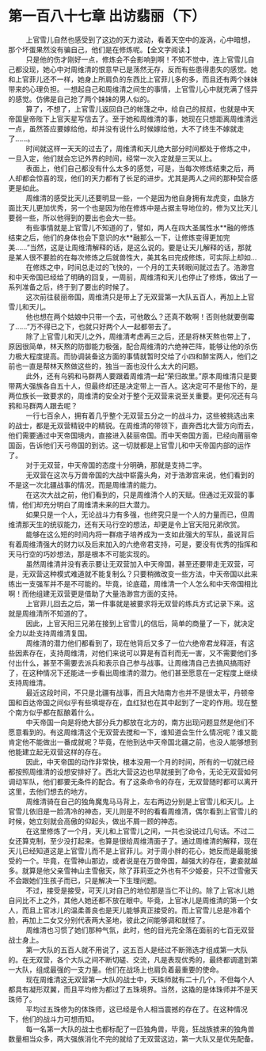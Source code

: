 <h1>第一百八十七章 出访翡丽（下）</h1>
<div id="content">&nbsp&nbsp&nbsp&nbsp&nbsp&nbsp&nbsp&nbsp
 上官雪儿自然也感受到了这边的天力波动，看着天空中的漩涡，心中暗想，那个坏蛋果然没有骗自己，他们是在修炼呢。【全文字阅读.】
 <br/>&nbsp&nbsp&nbsp&nbsp&nbsp&nbsp&nbsp&nbsp
 只是他的伤才刚好一点，修炼会不会影响到啊！不知不觉中，连上官雪儿自己都没现，她心中对周维清的恨意早已是荡然无存，反而有些患得患失的感觉。她和上官菲儿还不一样，她身上所肩负的东西比上官菲儿多的多，而且还有两个妹妹带来的心理负担。一想起自己和周维清之间生的事情，上官雪儿心中就充满了怪异的感觉。仿佛是自己抢了两个妹妹的男人似的。
 <br/>&nbsp&nbsp&nbsp&nbsp&nbsp&nbsp&nbsp&nbsp
 算了，不想了，上官雪儿返回自己的帐篷之中，给自己的叔叔，也就是中天帝国皇帝陛下上官天星写信去了。至于她和周维清的事，她现在只想距离周维清远一点，虽然答应要嫁给他，却并没有说什么时候嫁给他，大不了终生不嫁就走了……。
 <br/>&nbsp&nbsp&nbsp&nbsp&nbsp&nbsp&nbsp&nbsp
 时间就这样一天天的过去了，周维清和天儿绝大部分时间都处于修炼之中，一旦入定，他们就会忘记外界的时间，经常一次入定就是三天以上。
 <br/>&nbsp&nbsp&nbsp&nbsp&nbsp&nbsp&nbsp&nbsp
 表面上，他们自己都没有什么太多的感觉，可是，当每次修炼结柬之后，两人却都会惊喜的现，他们的天力都有了长足的进步。尤其是两人之间的那种契合感更是如此。
 <br/>&nbsp&nbsp&nbsp&nbsp&nbsp&nbsp&nbsp&nbsp
 周维清的感受比天儿还要明显一些，一个是因为他自身拥有龙虎变，血脉方面比天儿更加优秀，另一个也是因为他在修炼中是占据主导地位的，修为又比天儿要弱一些，所以他得到的要出也会大一些。
 <br/>&nbsp&nbsp&nbsp&nbsp&nbsp&nbsp&nbsp&nbsp
 有些事情就是上官雪儿不知道的了，譬如，两人在四大圣属性水**融的修炼结束之后，他们的身体也会下意识的水**融那么一下，让修炼变得更加完美……”当然，这是让周维清解释的话，是这么说的。要是让天儿解释的话，那就是某人很不要脸的在每次修炼之后就兽性大，美其名曰完成修炼，可实际上却如…
 <br/>&nbsp&nbsp&nbsp&nbsp&nbsp&nbsp&nbsp&nbsp
 在修炼之中，时间总走过的飞快的，一个月的工夫转眼间就过去了。浩渺宫和中天帝国已经给了明确的回复，一周前，周维清和天儿也停止了修炼，做出了一系列准备之后，终于到了要出的时候了。
 <br/>&nbsp&nbsp&nbsp&nbsp&nbsp&nbsp&nbsp&nbsp
 这次前往裴丽帝国，周维清只是带上了无双营第一大队五百人，再加上上官雪儿和天儿。
 <br/>&nbsp&nbsp&nbsp&nbsp&nbsp&nbsp&nbsp&nbsp
 他也想在两个姑娘中只带一个去，可他敢么？还真不敢啊！否则他就要倒霉了……”万不得已之下，也就只好两个人一起都带去了。
 <br/>&nbsp&nbsp&nbsp&nbsp&nbsp&nbsp&nbsp&nbsp
 除了上官雪儿和天儿之外，周维清考虑再三之后，还是将林天熬也带上了，原因很简单，林天熬的防御能力极强，配合周维清的六绝神芒阵，能够让他的杀伤力极大程度提高。而协调装备这方面的事情就暂时交给了小四和醉宝两人，他们之前也一直是帮林天熬做这些的，独当一面也没什么太大的问题。
 <br/>&nbsp&nbsp&nbsp&nbsp&nbsp&nbsp&nbsp&nbsp
 此外，还有乌鸦和马群两人要跟着周维清一起“荣归故里。”原本周维清只是要带两大强族各自五十人，但最终却还是决定带上一百人。这决定可不是他下的，是两位族长一致要求的，周维清的安全对于整个无双营来说至关重要。更何况还有乌鸦和马群两人跟去呢？
 <br/>&nbsp&nbsp&nbsp&nbsp&nbsp&nbsp&nbsp&nbsp
 一行七百余人，拥有着几乎整个无双营五分之一的战斗力，这些被挑选出来的战士，都是无双营精锐中的精锐。在周维清的带领下，直奔西北大营方向而去，他们需要通过中天帝国境内，直接进入裴丽帝国。而中天帝国方面，已经向莆丽帝国函，告诉他们天弓帝国的到访。这一切就都是上官雪儿和中天帝国内部的运作了。
 <br/>&nbsp&nbsp&nbsp&nbsp&nbsp&nbsp&nbsp&nbsp
 对于无双营，中天帝国的态度十分明确，那就是支持二字。
 <br/>&nbsp&nbsp&nbsp&nbsp&nbsp&nbsp&nbsp&nbsp
 无双营在这次与万兽帝国的大战中崭露头角，对于浩渺宫来说，他们看到的不是这一次北疆战事的情况，而是周维清的能力。
 <br/>&nbsp&nbsp&nbsp&nbsp&nbsp&nbsp&nbsp&nbsp
 在这次大战之前，他们看到的，只是周维清个人的天赋。但通过无双营的事情，他们却充分明白了周维清未来的巨大潜力。
 <br/>&nbsp&nbsp&nbsp&nbsp&nbsp&nbsp&nbsp&nbsp
 如果只是一个人，无论战斗力有多强，也终究只是一个人的力量而已，但周维清那天生的统驭能力，还有天马行空的想法，却更是令上官天阳兄弟欣赏。
 <br/>&nbsp&nbsp&nbsp&nbsp&nbsp&nbsp&nbsp&nbsp
 能够在这么短的时间内将一群痞子培养成为一支如此强大的军队，虽说背后有着周维清强大的财力以及后来加入的六绝帝君支持，可是，要没有优秀的指挥和天马行空的巧妙想法，那是根本不可能实现的。
 <br/>&nbsp&nbsp&nbsp&nbsp&nbsp&nbsp&nbsp&nbsp
 虽然周维清并没有表示要让无双营加入中天帝国，甚至还要带走无双营，可是，无双营这种模式难道就不能复制么？只要稍微改变一些方法，中天帝国以此来练出一支强军并不是不可能的。毕竟，论底蕴，周维清一个人怎么和中天帝国相比啊！而他组建无双营更是借助了大量浩渺宫方面的支持。
 <br/>&nbsp&nbsp&nbsp&nbsp&nbsp&nbsp&nbsp&nbsp
 上官菲儿回去之后，第一件事就是被要求将无双营的练兵方式记录下来。这就是周维清所不知道的了。
 <br/>&nbsp&nbsp&nbsp&nbsp&nbsp&nbsp&nbsp&nbsp
 因此，上官天阳三兄弟在接到上官雪儿的信后，简单的商量了一下，就决定全力以赴支持周维清复国。
 <br/>&nbsp&nbsp&nbsp&nbsp&nbsp&nbsp&nbsp&nbsp
 周维清的潜力他们都看到了，现在他背后又多了一位六绝帝君龙释涯，有这些因素存在，支持周维清，对他们来说可以算是有百利而无一害，又不需要他们多付出什么，甚至不需要去派兵和表示自己参与战事。让周维清自己去搞风搞雨好了，在这种情况下还能进一步看出周维清的潜力。他们甚至愿意在一定程度上继续支持周维清。
 <br/>&nbsp&nbsp&nbsp&nbsp&nbsp&nbsp&nbsp&nbsp
 最近这段时间，不只是北疆有战事，而且大陆南方也并不是很太平，丹顿帝国和百达帝国之间似乎有些填堤存在，血红狱也在其中起到了一定的作用。现在整个南方似乎都在酝酿着什么。
 <br/>&nbsp&nbsp&nbsp&nbsp&nbsp&nbsp&nbsp&nbsp
 中天帝国一向是将绝大部分兵力都放在北方的，南方出现问题显然是他们不愿意看到的。有这周维清这个无双营去搅和一下，谁知道会生什么情况呢？谁又能肯定他不能做出一番成就呢？毕竟，在他到达中天帝国北疆之前，也没人能够想到他能建立起无双营这样的存在。
 <br/>&nbsp&nbsp&nbsp&nbsp&nbsp&nbsp&nbsp&nbsp
 因此，中天帝国的动作非常快，根本没用一个月的时间，所有的一切就已经都按照周维清的设想安排好了。西北大营这边也早就接到了命令，无论无双营如何调动军队，他们都要无条件的配合。有了这条命令的存在，无双营随时都可以离开这里，去他们想去的地方。
 <br/>&nbsp&nbsp&nbsp&nbsp&nbsp&nbsp&nbsp&nbsp
 周维清骑在自己的独角魔鬼马马背上，左右两边分别是上官雪儿和天儿。上官雪儿依旧是一脸清冷的神态，天儿则是不时的看看周维清，偶尔看到上官雪儿的时候，她立刻就会高傲的仰起头，做出不屑一顾的神态。
 <br/>&nbsp&nbsp&nbsp&nbsp&nbsp&nbsp&nbsp&nbsp
 在这里修炼了一个月，天儿和上官雪儿之间，一共也没说过几句话。不过二女还算克制，至少没打起来。也算是很给周维清面子了。通过周维清的解释，现在天儿已经知道这是上官雪儿而不是上官菲儿。对于周小胖的花心，她反而是最能接受的一个。毕竟，在雪神山那边，或者说是在万兽帝国，越强大的存在，妻妾就越多。就算是他父亲雪神山主雪傲天，除了菲莉亚之外也有不少姬妾，只不过雪傲天不会跟她们生孩子而已，只是解决一下生理问题。
 <br/>&nbsp&nbsp&nbsp&nbsp&nbsp&nbsp&nbsp&nbsp
 不过，接受是接受，可天儿对自己的地位那是当仁不让的。除了上官冰儿她自问比不上之外，其他人她还都不放在眼中。毕竟，上官冰儿是周维清的第一个女人，而且上官冰儿的温柔善良也是天儿能够真正接受的。而上官雪儿总是冷着个脸，再加上二女又分别代表两大圣地，彼此之间能够调和就怪了。
 <br/>&nbsp&nbsp&nbsp&nbsp&nbsp&nbsp&nbsp&nbsp
 周维清也习惯了她们那种气氛，此时，他的目光完全落在面前的七百无双营战士身上。
 <br/>&nbsp&nbsp&nbsp&nbsp&nbsp&nbsp&nbsp&nbsp
 第一大队的五百人就不用说了，这五百人是经过不断筛选才组成第一大队的。在无双营，各个大队之间不断切磋、交流，凡是表现优秀的，最终都调遣到第一大队，组成最强的一支力量。他们在战场上也肩负着最重要的使命。
 <br/>&nbsp&nbsp&nbsp&nbsp&nbsp&nbsp&nbsp&nbsp
 现在周维清这无双营第一大队的战士中，天珠师就有二十几个，不但每个人都具有凝形双翼，而且平均修为都过了五珠境界。当然，这撬的是体珠师并不是天珠师了。
 <br/>&nbsp&nbsp&nbsp&nbsp&nbsp&nbsp&nbsp&nbsp
 平均过五珠修为的体珠师，这已经是令人相当震撼的存在了。在这种情况下，他们的战斗力可想而知。
 <br/>&nbsp&nbsp&nbsp&nbsp&nbsp&nbsp&nbsp&nbsp
 每一名第一大队的战士也都标配了一匹独角兽，毕竟，狂战族掳来的独角兽数量相当众多，两大强族消化不完的就给了无双营这边，第一大队又是优先配备。
 <br/>&nbsp&nbsp&nbsp&nbsp&nbsp&nbsp&nbsp&nbsp
 <br/>&nbsp&nbsp&nbsp&nbsp&nbsp&nbsp&nbsp&nbsp
</div>

